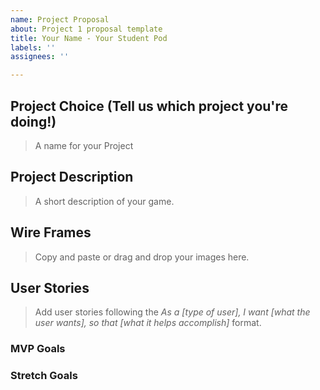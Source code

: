 ```yaml
---
name: Project Proposal
about: Project 1 proposal template
title: Your Name - Your Student Pod
labels: ''
assignees: ''

---
```


## Project Choice (Tell us which project you're doing!)
> A name for your Project  

## Project Description
> A short description of your game.


## Wire Frames
> Copy and paste or drag and drop your images here.

## User Stories
> Add user stories following the _As a [type of user], I want [what the user wants], so that [what it helps accomplish]_ format.

### MVP Goals


### Stretch Goals
